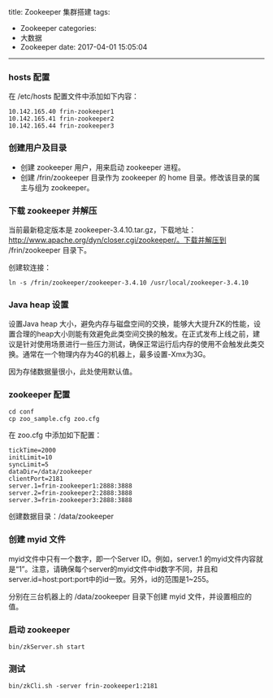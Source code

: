 title: Zookeeper 集群搭建
tags:
  - Zookeeper
categories:
  - 大数据
  - Zookeeper
date: 2017-04-01 15:05:04
---

### hosts 配置

在 /etc/hosts 配置文件中添加如下内容：

    10.142.165.40 frin-zookeeper1
    10.142.165.41 frin-zookeeper2
    10.142.165.44 frin-zookeeper3

<!-- more -->

### 创建用户及目录

- 创建 zookeeper 用户，用来启动 zookeeper 进程。
- 创建 /frin/zookeeper 目录作为 zookeeper 的 home 目录。修改该目录的属主与组为 zookeeper。

### 下载 zookeeper 并解压

当前最新稳定版本是 zookeeper-3.4.10.tar.gz，下载地址：http://www.apache.org/dyn/closer.cgi/zookeeper/。下载并解压到 /frin/zookeeper 目录下。

创建软连接：

    ln -s /frin/zookeeper/zookeeper-3.4.10 /usr/local/zookeeper-3.4.10

### Java heap 设置

设置Java heap 大小，避免内存与磁盘空间的交换，能够大大提升ZK的性能，设置合理的heap大小则能有效避免此类空间交换的触发。在正式发布上线之前，建议是针对使用场景进行一些压力测试，确保正常运行后内存的使用不会触发此类交换。通常在一个物理内存为4G的机器上，最多设置-Xmx为3G。

因为存储数据量很小，此处使用默认值。

### zookeeper 配置

    cd conf
    cp zoo_sample.cfg zoo.cfg

在 zoo.cfg 中添加如下配置：

    tickTime=2000
    initLimit=10
    syncLimit=5
    dataDir=/data/zookeeper
    clientPort=2181
    server.1=frin-zookeeper1:2888:3888
    server.2=frin-zookeeper2:2888:3888
    server.3=frin-zookeeper3:2888:3888

创建数据目录：/data/zookeeper

### 创建 myid 文件

myid文件中只有一个数字，即一个Server ID。例如，server.1 的myid文件内容就是“1”。注意，请确保每个server的myid文件中id数字不同，并且和server.id=host:port:port中的id一致。另外，id的范围是1~255。

分别在三台机器上的 /data/zookeeper 目录下创建 myid 文件，并设置相应的值。

### 启动 zookeeper

    bin/zkServer.sh start

### 测试

    bin/zkCli.sh -server frin-zookeeper1:2181